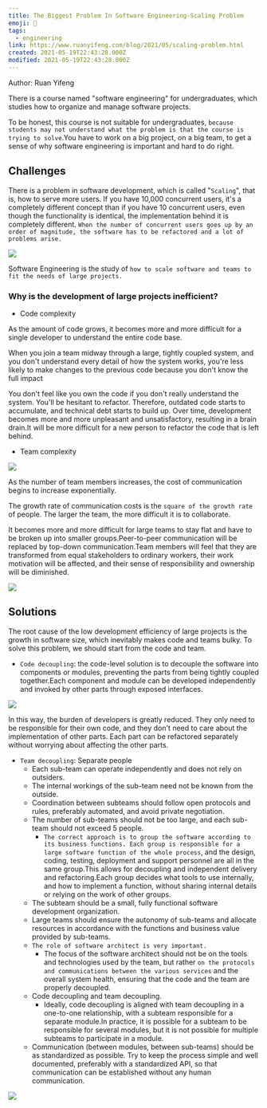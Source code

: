 ```yaml
---
title: The Biggest Problem In Software Engineering-Scaling Problem
emoji: 📝
tags:
  - engineering
link: https://www.ruanyifeng.com/blog/2021/05/scaling-problem.html
created: 2021-05-19T22:43:28.000Z
modified: 2021-05-19T22:43:28.000Z
---
```


Author: Ruan Yifeng

There is a course named "software engineering" for undergraduates, which studies how to organize and manage software projects.

To be honest, this course is not suitable for undergraduates, `because students may not understand what the problem is that the course is trying to solve`.You have to work on a big project, on a big team, to get a sense of why software engineering is important and hard to do right.

## Challenges

There is a problem in software development, which is called "`Scaling`", that is, how to serve more users. If you have 10,000 concurrent users, it's a completely different concept than if you have 10 concurrent users, even though the functionality is identical, the implementation behind it is completely different. `When the number of concurrent users goes up by an order of magnitude, the software has to be refactored and a lot of problems arise.`

![](https://cdn.beekka.com/blogimg/asset/202105/bg2021050804.jpg)

Software Engineering is the study of `how to scale software and teams to fit the needs of large projects.`

### Why is the development of large projects inefficient?

- Code complexity

As the amount of code grows, it becomes more and more difficult for a single developer to understand the entire code base.

When you join a team midway through a large, tightly coupled system, and you don't understand every detail of how the system works, you're less likely to make changes to the previous code because you don't know the full impact

You don't feel like you own the code if you don't really understand the system. You'll be hesitant to refactor. Therefore, outdated code starts to accumulate, and technical debt starts to build up. Over time, development becomes more and more unpleasant and unsatisfactory, resulting in a brain drain.It will be more difficult for a new person to refactor the code that is left behind.

- Team complexity

![](https://cdn.beekka.com/blogimg/asset/202105/bg2021050822.jpg)

As the number of team members increases, the cost of communication begins to increase exponentially.

The growth rate of communication costs is the `square of the growth rate` of people. The larger the team, the more difficult it is to collaborate.

It becomes more and more difficult for large teams to stay flat and have to be broken up into smaller groups.Peer-to-peer communication will be replaced by top-down communication.Team members will feel that they are transformed from equal stakeholders to ordinary workers, their work motivation will be affected, and their sense of responsibility and ownership will be diminished.

![](https://cdn.beekka.com/blogimg/asset/202105/bg2021050823.jpg)

## Solutions

The root cause of the low development efficiency of large projects is the growth in software size, which inevitably makes code and teams bulky. To solve this problem, we should start from the code and team.

- `Code decoupling`: the code-level solution is to decouple the software into components or modules, preventing the parts from being tightly coupled together.Each component and module can be developed independently and invoked by other parts through exposed interfaces.

![](https://cdn.beekka.com/blogimg/asset/202105/bg2021050824.jpg)

In this way, the burden of developers is greatly reduced. They only need to be responsible for their own code, and they don't need to care about the implementation of other parts. Each part can be refactored separately without worrying about affecting the other parts.

- `Team decoupling`: Separate people
  - Each sub-team can operate independently and does not rely on outsiders.
  - The internal workings of the sub-team need not be known from the outside.
  - Coordination between subteams should follow open protocols and rules, preferably automated, and avoid private negotiation.
  - The number of sub-teams should not be too large, and each sub-team should not exceed 5 people.
    - `The correct approach is to group the software according to its business functions. Each group is responsible for a large software function of the whole process`, and the design, coding, testing, deployment and support personnel are all in the same group.This allows for decoupling and independent delivery and refactoring.Each group decides what tools to use internally, and how to implement a function, without sharing internal details or relying on the work of other groups.
  - The subteam should be a small, fully functional software development organization.
  - Large teams should ensure the autonomy of sub-teams and allocate resources in accordance with the functions and business value provided by sub-teams.
  - `The role of software architect is very important.`
    - The focus of the software architect should not be on the tools and technologies used by the team, but rather `on the protocols and communications between the various services` and the overall system health, ensuring that the code and the team are properly decoupled.
  - Code decoupling and team decoupling.
    - Ideally, code decoupling is aligned with team decoupling in a one-to-one relationship, with a subteam responsible for a separate module.In practice, it is possible for a subteam to be responsible for several modules, but it is not possible for multiple subteams to participate in a module.
  - Communication (between modules, between sub-teams) should be as standardized as possible. Try to keep the process simple and well documented, preferably with a standardized API, so that communication can be established without any human communication.

![](https://cdn.beekka.com/blogimg/asset/202105/bg2021050825.jpg)
